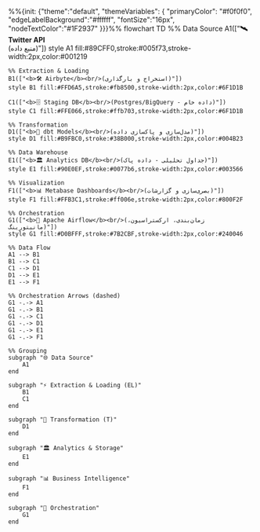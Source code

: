 %%{init: {"theme":"default", "themeVariables": {
    "primaryColor": "#f0f0f0",
    "edgeLabelBackground":"#ffffff",
    "fontSize":"16px",
    "nodeTextColor":"#1F2937"
}}}%%
flowchart TD
    %% Data Source
    A1(["<b>🛰️ Twitter API</b><br/>(منبع داده)"])
    style A1 fill:#89CFF0,stroke:#005f73,stroke-width:2px,color:#001219

    %% Extraction & Loading
    B1(["<b>🛠️ Airbyte</b><br/>(استخراج و بارگذاری)"])
    style B1 fill:#FFD6A5,stroke:#fb8500,stroke-width:2px,color:#6F1D1B

    C1(["<b>🗄️ Staging DB</b><br/>(Postgres/BigQuery - داده خام)"])
    style C1 fill:#FFE066,stroke:#ffb703,stroke-width:2px,color:#6F1D1B

    %% Transformation
    D1(["<b>🔧 dbt Models</b><br/>(مدل‌سازی و پاکسازی داده)"])
    style D1 fill:#B9FBC0,stroke:#38B000,stroke-width:2px,color:#004B23

    %% Data Warehouse
    E1(["<b>🏛️ Analytics DB</b><br/>(جداول تحلیلی - داده پاک)"])
    style E1 fill:#90E0EF,stroke:#0077b6,stroke-width:2px,color:#003566

    %% Visualization
    F1(["<b>📊 Metabase Dashboards</b><br/>(بصری‌سازی و گزارشات)"])
    style F1 fill:#FFB3C1,stroke:#ff006e,stroke-width:2px,color:#800F2F

    %% Orchestration
    G1(["<b>🚀 Apache Airflow</b><br/>(زمان‌بندی، ارکستراسیون، مانیتورینگ)"])
    style G1 fill:#D0BFFF,stroke:#7B2CBF,stroke-width:2px,color:#240046

    %% Data Flow
    A1 --> B1
    B1 --> C1
    C1 --> D1
    D1 --> E1
    E1 --> F1

    %% Orchestration Arrows (dashed)
    G1 -.-> A1
    G1 -.-> B1
    G1 -.-> C1
    G1 -.-> D1
    G1 -.-> E1
    G1 -.-> F1

    %% Grouping
    subgraph "🌐 Data Source"
        A1
    end

    subgraph "⚡ Extraction & Loading (EL)"
        B1
        C1
    end

    subgraph "🔄 Transformation (T)"
        D1
    end

    subgraph "🏛️ Analytics & Storage"
        E1
    end

    subgraph "📊 Business Intelligence"
        F1
    end

    subgraph "🛫 Orchestration"
        G1
    end
